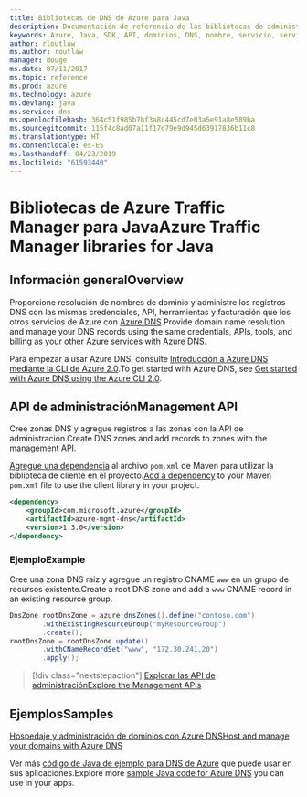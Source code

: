 ```yaml
---
title: Bibliotecas de DNS de Azure para Java
description: Documentación de referencia de las bibliotecas de administración de DNS de Azure para Java
keywords: Azure, Java, SDK, API, dominios, DNS, nombre, servicio, servicio de nombres de dominio
author: rloutlaw
ms.author: routlaw
manager: douge
ms.date: 07/11/2017
ms.topic: reference
ms.prod: azure
ms.technology: azure
ms.devlang: java
ms.service: dns
ms.openlocfilehash: 364c51f985b7bf3a8c445cd7e03a5e91a8e589ba
ms.sourcegitcommit: 115f4c8ad07a11f17d79e9d945d63917836b11c8
ms.translationtype: HT
ms.contentlocale: es-ES
ms.lasthandoff: 04/23/2019
ms.locfileid: "61593440"
---
```

# <a name="azure-traffic-manager-libraries-for-java"></a><span data-ttu-id="30915-104">Bibliotecas de Azure Traffic Manager para Java</span><span class="sxs-lookup"><span data-stu-id="30915-104">Azure Traffic Manager libraries for Java</span></span>

## <a name="overview"></a><span data-ttu-id="30915-105">Información general</span><span class="sxs-lookup"><span data-stu-id="30915-105">Overview</span></span>

<span data-ttu-id="30915-106">Proporcione resolución de nombres de dominio y administre los registros DNS con las mismas credenciales, API, herramientas y facturación que los otros servicios de Azure con [Azure DNS](/azure/dns/dns-overview).</span><span class="sxs-lookup"><span data-stu-id="30915-106">Provide domain name resolution and manage your DNS records using the same credentials, APIs, tools, and billing as your other Azure services with [Azure DNS](/azure/dns/dns-overview).</span></span>

<span data-ttu-id="30915-107">Para empezar a usar Azure DNS, consulte [Introducción a Azure DNS mediante la CLI de Azure 2.0](/azure/dns/dns-getstarted-cli).</span><span class="sxs-lookup"><span data-stu-id="30915-107">To get started with Azure DNS, see [Get started with Azure DNS using the Azure CLI 2.0](/azure/dns/dns-getstarted-cli).</span></span>

## <a name="management-api"></a><span data-ttu-id="30915-108">API de administración</span><span class="sxs-lookup"><span data-stu-id="30915-108">Management API</span></span>

<span data-ttu-id="30915-109">Cree zonas DNS y agregue registros a las zonas con la API de administración.</span><span class="sxs-lookup"><span data-stu-id="30915-109">Create DNS zones and add records to zones with the management API.</span></span>

<span data-ttu-id="30915-110">[Agregue una dependencia](https://maven.apache.org/guides/getting-started/index.html#How_do_I_use_external_dependencies) al archivo `pom.xml` de Maven para utilizar la biblioteca de cliente en el proyecto.</span><span class="sxs-lookup"><span data-stu-id="30915-110">[Add a dependency](https://maven.apache.org/guides/getting-started/index.html#How_do_I_use_external_dependencies) to your Maven `pom.xml` file to use the client library in your project.</span></span>

```XML
<dependency>
    <groupId>com.microsoft.azure</groupId>
    <artifactId>azure-mgmt-dns</artifactId>
    <version>1.3.0</version>
</dependency>
```   

### <a name="example"></a><span data-ttu-id="30915-111">Ejemplo</span><span class="sxs-lookup"><span data-stu-id="30915-111">Example</span></span>

<span data-ttu-id="30915-112">Cree una zona DNS raíz y agregue un registro CNAME `www` en un grupo de recursos existente.</span><span class="sxs-lookup"><span data-stu-id="30915-112">Create a root DNS zone and add a `www` CNAME record in an existing resource group.</span></span>

```java
DnsZone rootDnsZone = azure.dnsZones().define("contoso.com")
        .withExistingResourceGroup("myResourceGroup")
        .create();
rootDnsZone = rootDnsZone.update()
        .withCNameRecordSet("www", "172.30.241.20")
        .apply();
```

> [!div class="nextstepaction"]
> [<span data-ttu-id="30915-113">Explorar las API de administración</span><span class="sxs-lookup"><span data-stu-id="30915-113">Explore the Management APIs</span></span>](/java/api/overview/azure/dns/management)

## <a name="samples"></a><span data-ttu-id="30915-114">Ejemplos</span><span class="sxs-lookup"><span data-stu-id="30915-114">Samples</span></span>

[<span data-ttu-id="30915-115">Hospedaje y administración de dominios con Azure DNS</span><span class="sxs-lookup"><span data-stu-id="30915-115">Host and manage your domains with Azure DNS</span></span>](https://github.com/Azure-Samples/dns-java-host-and-manage-your-domains)

<span data-ttu-id="30915-116">Ver más [código de Java de ejemplo para DNS de Azure](https://azure.microsoft.com/resources/samples/?platform=java&term=dns) que puede usar en sus aplicaciones.</span><span class="sxs-lookup"><span data-stu-id="30915-116">Explore more [sample Java code for Azure DNS](https://azure.microsoft.com/resources/samples/?platform=java&term=dns) you can use in your apps.</span></span>

<!---Loc Comment: Please, refer to conversation section to check the issue. Thanks.--->
